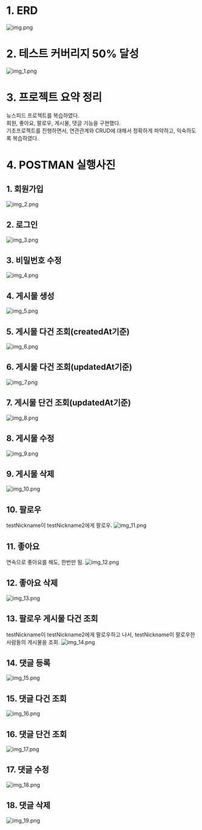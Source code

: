 # 1. ERD
![img.png](image/img.png)

# 2. 테스트 커버리지 50% 달성
![img_1.png](image/img_1.png)

# 3. 프로젝트 요약 정리
뉴스피드 프로젝트를 복습하였다.<br>
회원, 좋아요, 팔로우, 게시물, 댓글 기능을 구현했다.<br>
기초프로젝트를 진행하면서, 연관관계와 CRUD에 대해서 정확하게 파악하고, 익숙하도록 복습하였다.<br>

# 4. POSTMAN 실행사진
## 1. 회원가입
![img_2.png](image/img_2.png)

## 2. 로그인
![img_3.png](image/img_3.png)

## 3. 비밀번호 수정
![img_4.png](image/img_4.png)

## 4. 게시물 생성
![img_5.png](image/img_5.png)

## 5. 게시물 다건 조회(createdAt기준)
![img_6.png](image/img_6.png)

## 6. 게시물 다건 조회(updatedAt기준)
![img_7.png](image/img_7.png)

## 7. 게시물 단건 조회(updatedAt기준)
![img_8.png](image/img_8.png)

## 8. 게시물 수정
![img_9.png](image/img_9.png)

## 9. 게시물 삭제
![img_10.png](image/img_10.png)

## 10. 팔로우
testNickname이 testNickname2에게 팔로우.
![img_11.png](image/img_11.png)

## 11. 좋아요
연속으로 좋아요를 해도, 한번만 됨.
![img_12.png](image/img_12.png)

## 12. 좋아요 삭제
![img_13.png](image/img_13.png)

## 13. 팔로우 게시물 다건 조회
testNickname이 testNickname2에게 팔로우하고 나서,
testNickname이 팔로우한 사람들의 게시물을 조회.
![img_14.png](image/img_14.png)

## 14. 댓글 등록
![img_15.png](image/img_15.png)

## 15. 댓글 다건 조회
![img_16.png](image/img_16.png)

## 16. 댓글 단건 조회
![img_17.png](image/img_17.png)

## 17. 댓글 수정
![img_18.png](image/img_18.png)

## 18. 댓글 삭제
![img_19.png](image/img_19.png)

